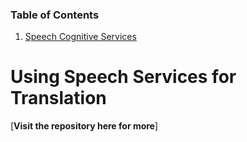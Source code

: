 ### Table of Contents

1. [Speech Cognitive Services](https://github.com/aetaylor068/AndreaTaylor/new/main#using-speech-services-for-translation) 

# Using Speech Services for Translation


[**Visit the repository here for more**]
